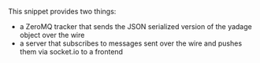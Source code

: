 This snippet provides two things:

* a ZeroMQ tracker that sends the JSON serialized version of the yadage object over the wire
* a server that subscribes to messages sent over the wire and pushes them via socket.io to a frontend

